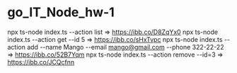 # go_IT_Node_hw-1

npx ts-node index.ts  --action list => https://ibb.co/D8ZqYx0
npx ts-node index.ts  --action get --id 5 => https://ibb.co/sHxTvpc
npx ts-node index.ts  --action add --name Mango --email mango@gmail.com --phone 322-22-22 => https://ibb.co/52B7Yqm
npx ts-node index.ts  --action remove --id=3 => https://ibb.co/JCQcfnn
